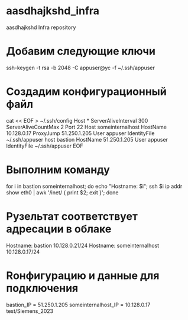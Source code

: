 # aasdhajkshd_infra
aasdhajkshd Infra repository

# Добавим следующие ключи
ssh-keygen -t rsa -b 2048 -C appuser@yc -f ~/.ssh/appuser

# Создадим конфигурационный файл
cat << EOF > ~/.ssh/config
Host *
    ServerAliveInterval 300
    ServerAliveCountMax 2
    Port 22
Host someinternalhost
    HostName 10.128.0.17
    ProxyJump 51.250.1.205
    User appuser
    IdentityFile ~/.ssh/appuser
host bastion
    HostName 51.250.1.205
    User appuser
    IdentityFile ~/.ssh/appuser
EOF

# Выполним команду
for i in bastion someinternalhost; do echo "Hostname: $i"; ssh $i ip addr show eth0 | awk '/inet/ { print $2; exit }'; done

# Рузельтат соответствует адресации в облаке
Hostname: bastion
10.128.0.21/24
Hostname: someinternalhost
10.128.0.17/24

# Rонфигурацию и данные для подключения
bastion_IP = 51.250.1.205
someinternalhost_IP = 10.128.0.17
test/Siemens_2023
